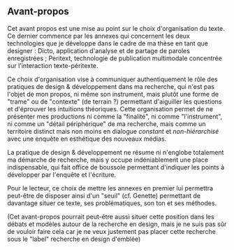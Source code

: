 ## Avant-propos

Cet avant propos est une mise au point sur le choix d'organisation du texte. Ce dernier commence par les annexes qui concernent les deux technologies que je développe dans le cadre de ma thèse en tant que designer : Dicto, application d'analyse et de partage de paroles enregistrées ; Peritext, technologie de publication multimodale concentrée sur l'interaction texte-péritexte. 

Ce choix d'organisation vise à communiquer authentiquement le rôle des pratiques de design & développement dans ma recherche, qui n'est pas l'objet de mon propos, ni même son instrument, mais plutôt une forme de "trame" ou de "contexte" (de terrain ?) permettant d'aiguiller les questions et d'éprouver les intuitions théoriques. Cette organisation permet de ne présenter mes productions ni comme la "finalité", ni comme "l'instrument", ni comme un "détail périphérique" de ma recherche, mais comme un territoire distinct mais non moins en dialogue  *constant* et *non-hiérarchisé* avec une enquête en esthétique des nouveaux médias. 

La pratique de design & développement ne résume ni n'englobe totalement ma démarche de recherche, mais y occupe indéniablement une place indispensable, qui fait office de boussole permettant d'indiquer les points à développer par l'enquête et l'écriture. 

Pour le lecteur, ce choix de mettre les annexes en premier lui permettra peut-être de disposer ainsi d'un "seuil" (cf. Genette) permettant de davantage situer ce texte, ses problématiques, son ton et ses méthodes.

(Cet avant-propos pourrait peut-être aussi situer cette position dans les débats et modèles autour de la recherche en design, mais je ne suis pas sûr de vouloir faire cela car je ne veux justement pas placer cette recherche sous le "label" recherche en design d'emblée)
